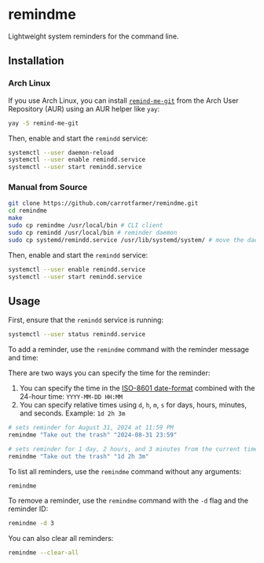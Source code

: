 # remindme

Lightweight system reminders for the command line.

## Installation

### Arch Linux

If you use Arch Linux, you can install [`remind-me-git`](https://aur.archlinux.org/packages/remind-me-git) from the Arch User Repository (AUR) using an AUR helper like `yay`:

```bash
yay -S remind-me-git
```

Then, enable and start the `remindd` service:

```bash
systemctl --user daemon-reload
systemctl --user enable remindd.service
systemctl --user start remindd.service
```

### Manual from Source

```bash
git clone https://github.com/carrotfarmer/remindme.git
cd remindme
make
sudo cp remindme /usr/local/bin # CLI client
sudo cp remindd /usr/local/bin # reminder daemon
sudo cp systemd/remindd.service /usr/lib/systemd/system/ # move the daemon service file to the systemd directory
```

Then, enable and start the `remindd` service:

```bash
systemctl --user enable remindd.service
systemctl --user start remindd.service
```

## Usage

First, ensure that the `remindd` service is running:

```bash
systemctl --user status remindd.service
```

To add a reminder, use the `remindme` command with the reminder message and time:

<!-- explain the date formats -->

There are two ways you can specify the time for the reminder:

1. You can specify the time in the [ISO-8601 date-format](https://en.wikipedia.org/wiki/ISO_8601) combined with the 24-hour time: `YYYY-MM-DD HH:MM`
2. You can specify relative times using `d`, `h`, `m`, `s` for days, hours, minutes, and seconds. Example: `1d 2h 3m`

```bash
# sets reminder for August 31, 2024 at 11:59 PM
remindme "Take out the trash" "2024-08-31 23:59"

# sets reminder for 1 day, 2 hours, and 3 minutes from the current time
remindme "Take out the trash" "1d 2h 3m"
```

To list all reminders, use the `remindme` command without any arguments:

```bash
remindme
```

To remove a reminder, use the `remindme` command with the `-d` flag and the reminder ID:

```bash
remindme -d 3 
```

You can also clear all reminders:

```bash
remindme --clear-all
```
